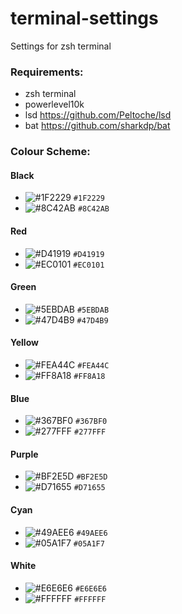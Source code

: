 # terminal-settings
Settings for zsh terminal

### Requirements:
- zsh terminal
- powerlevel10k
- lsd https://github.com/Peltoche/lsd
- bat https://github.com/sharkdp/bat

### Colour Scheme:
#### Black
- ![#1F2229](https://via.placeholder.com/15/1F2229/000000?text=+) `#1F2229`
- ![#8C42AB](https://via.placeholder.com/15/8C42AB/000000?text=+) `#8C42AB`
#### Red
- ![#D41919](https://via.placeholder.com/15/D41919/000000?text=+) `#D41919`
- ![#EC0101](https://via.placeholder.com/15/EC0101/000000?text=+) `#EC0101`
#### Green
- ![#5EBDAB](https://via.placeholder.com/15/5EBDAB/000000?text=+) `#5EBDAB`
- ![#47D4B9](https://via.placeholder.com/15/47D4B9/000000?text=+) `#47D4B9`
#### Yellow
- ![#FEA44C](https://via.placeholder.com/15/FEA44C/000000?text=+) `#FEA44C`
- ![#FF8A18](https://via.placeholder.com/15/FF8A18/000000?text=+) `#FF8A18`
#### Blue
- ![#367BF0](https://via.placeholder.com/15/367BF0/000000?text=+) `#367BF0`
- ![#277FFF](https://via.placeholder.com/15/277FFF/000000?text=+) `#277FFF`
#### Purple
- ![#BF2E5D](https://via.placeholder.com/15/BF2E5D/000000?text=+) `#BF2E5D`
- ![#D71655](https://via.placeholder.com/15/D71655/000000?text=+) `#D71655`
#### Cyan
- ![#49AEE6](https://via.placeholder.com/15/49AEE6/000000?text=+) `#49AEE6`
- ![#05A1F7](https://via.placeholder.com/15/05A1F7/000000?text=+) `#05A1F7`
#### White
- ![#E6E6E6](https://via.placeholder.com/15/E6E6E6/000000?text=+) `#E6E6E6`
- ![#FFFFFF](https://via.placeholder.com/15/FFFFFF/000000?text=+) `#FFFFFF`
